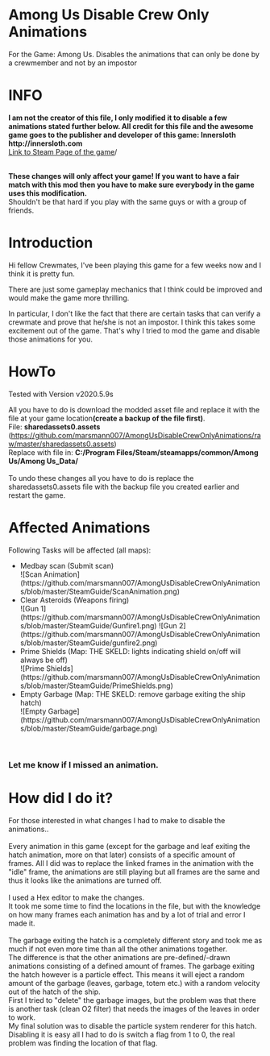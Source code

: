 # Among Us Disable Crew Only Animations
For the Game: Among Us. Disables the animations that can only be done by a crewmember and not by an impostor



<h1>INFO</h1>
<b>I am not the creator of this file, I only modified it to disable a few animations stated further below. All credit for this file and the awesome game goes to the publisher and developer of this game: Innersloth http://innersloth.com</b><br>
<a href="https://store.steampowered.com/app/945360/Among_Us">Link to Steam Page of the game</a>/<br><br>

<b>These changes will only affect your game! If you want to have a fair match with this mod then you have to make sure everybody in the game uses this modification.</b><br>
Shouldn't be that hard if you play with the same guys or with a group of friends.

<h1>Introduction</h1>
Hi fellow Crewmates,
I've been playing this game for a few weeks now and I think it is pretty fun.

There are just some gameplay mechanics that I think could be improved and would make the game more thrilling.

In particular, I don't like the fact that there are certain tasks that can verify a crewmate and prove that he/she is not an impostor. I think this takes some excitement out of the game.
That's why I tried to mod the game and disable those animations for you.

<h1>HowTo</h1>
Tested with Version v2020.5.9s

All you have to do is download the modded asset file and replace it with the file at your game location<b>(create a backup of the file first)</b>.<br>
File: <b>sharedassets0.assets</b> (https://github.com/marsmann007/AmongUsDisableCrewOnlyAnimations/raw/master/sharedassets0.assets)<br>
Replace with file in: <b>C:/Program Files/Steam/steamapps/common/Among Us/Among Us_Data/</b>
<br><br>
To undo these changes all you have to do is replace the sharedassets0.assets file with the backup file you created earlier and restart the game.
<br>
<h1>Affected Animations</h1>
Following Tasks will be affected (all maps):
<ul>
  <li>Medbay scan (Submit scan)</li>
  ![Scan Animation](https://github.com/marsmann007/AmongUsDisableCrewOnlyAnimations/blob/master/SteamGuide/ScanAnimation.png)
  <li>Clear Asteroids (Weapons firing)</li>
  ![Gun 1](https://github.com/marsmann007/AmongUsDisableCrewOnlyAnimations/blob/master/SteamGuide/Gunfire1.png)
  ![Gun 2](https://github.com/marsmann007/AmongUsDisableCrewOnlyAnimations/blob/master/SteamGuide/gunfire2.png)
  <li>Prime Shields (Map: THE SKELD: lights indicating shield on/off will always be off)</li>
  ![Prime Shields](https://github.com/marsmann007/AmongUsDisableCrewOnlyAnimations/blob/master/SteamGuide/PrimeShields.png)
  <li>Empty Garbage (Map: THE SKELD: remove garbage exiting the ship hatch)</li>
  ![Empty Garbage](https://github.com/marsmann007/AmongUsDisableCrewOnlyAnimations/blob/master/SteamGuide/garbage.png)
</ul><br>
<h3>Let me know if I missed an animation.</h3>

<h1>How did I do it?</h1>
For those interested in what changes I had to make to disable the animations..
<br><br>
Every animation in this game (except for the garbage and leaf exiting the hatch animation, more on that later) consists of a specific amount of frames. All I did was to replace the linked frames in the animation with the "idle" frame, the animations are still playing but all frames are the same and thus it looks like the animations are turned off.
<br><br>
I used a Hex editor to make the changes.<br>
It took me some time to find the locations in the file, but with the knowledge on how many frames each animation has and by a lot of trial and error I made it.
<br><br>
The garbage exiting the hatch is a completely different story and took me as much if not even more time than all the other animations together.<br>
The difference is that the other animations are pre-defined/-drawn animations consisting of a defined amount of frames.
The garbage exiting the hatch however is a particle effect. This means it will eject a random amount of the garbage (leaves, garbage, totem etc.) with a random velocity out of the hatch of the ship.<br>
First I tried to "delete" the garbage images, but the problem was that there is another task (clean O2 filter) that needs the images of the leaves in order to work.<br>
My final solution was to disable the particle system renderer for this hatch. Disabling it is easy all I had to do is switch a flag from 1 to 0, the real problem was finding the location of that flag.
